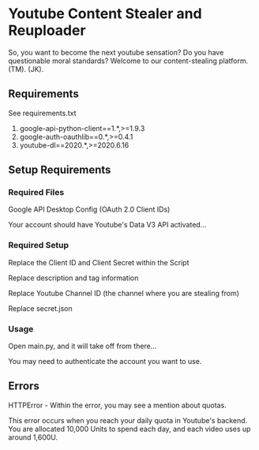# Youtube Content Stealer and Reuploader
So, you want to become the next youtube sensation?
Do you have questionable moral standards?
Welcome to our content-stealing platform. (TM). (JK).

## Requirements
See requirements.txt
1. google-api-python-client==1.*,>=1.9.3
2. google-auth-oauthlib==0.*,>=0.4.1
3. youtube-dl==2020.*,>=2020.6.16

## Setup Requirements
### Required Files
Google API Desktop Config (OAuth 2.0 Client IDs)

Your account should have Youtube's Data V3 API activated...

### Required Setup
Replace the Client ID and Client Secret within the Script

Replace description and tag information

Replace Youtube Channel ID (the channel where you are stealing from)

Replace secret.json

### Usage
Open main.py, and it will take off from there...

You may need to authenticate the account you want to use.

## Errors
HTTPError - Within the error, you may see a mention about quotas. 

This error occurs when you reach your daily quota in Youtube's backend. You are allocated 10,000 Units to spend each day, and each video uses up around 1,600U.
